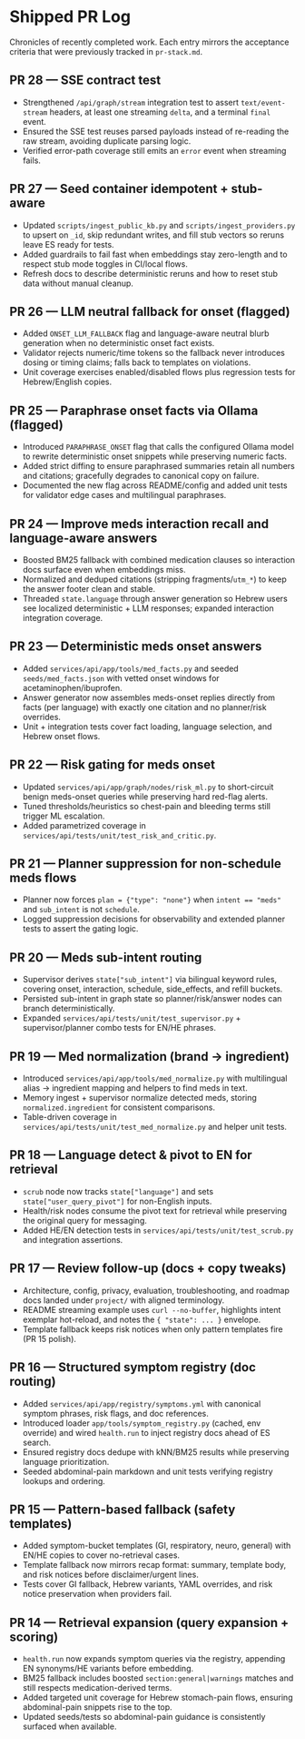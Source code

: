 # Shipped PR Log

Chronicles of recently completed work. Each entry mirrors the acceptance criteria that were previously tracked in `pr-stack.md`.

## PR 28 — SSE contract test

- Strengthened `/api/graph/stream` integration test to assert `text/event-stream` headers, at least one streaming `delta`, and a terminal `final` event.
- Ensured the SSE test reuses parsed payloads instead of re-reading the raw stream, avoiding duplicate parsing logic.
- Verified error-path coverage still emits an `error` event when streaming fails.

## PR 27 — Seed container idempotent + stub-aware

- Updated `scripts/ingest_public_kb.py` and `scripts/ingest_providers.py` to upsert on `_id`, skip redundant writes, and fill stub vectors so reruns leave ES ready for tests.
- Added guardrails to fail fast when embeddings stay zero-length and to respect stub mode toggles in CI/local flows.
- Refresh docs to describe deterministic reruns and how to reset stub data without manual cleanup.

## PR 26 — LLM neutral fallback for onset (flagged)

- Added `ONSET_LLM_FALLBACK` flag and language-aware neutral blurb generation when no deterministic onset fact exists.
- Validator rejects numeric/time tokens so the fallback never introduces dosing or timing claims; falls back to templates on violations.
- Unit coverage exercises enabled/disabled flows plus regression tests for Hebrew/English copies.

## PR 25 — Paraphrase onset facts via Ollama (flagged)

- Introduced `PARAPHRASE_ONSET` flag that calls the configured Ollama model to rewrite deterministic onset snippets while preserving numeric facts.
- Added strict diffing to ensure paraphrased summaries retain all numbers and citations; gracefully degrades to canonical copy on failure.
- Documented the new flag across README/config and added unit tests for validator edge cases and multilingual paraphrases.

## PR 24 — Improve meds interaction recall and language-aware answers

- Boosted BM25 fallback with combined medication clauses so interaction docs surface even when embeddings miss.
- Normalized and deduped citations (stripping fragments/`utm_*`) to keep the answer footer clean and stable.
- Threaded `state.language` through answer generation so Hebrew users see localized deterministic + LLM responses; expanded interaction integration coverage.

## PR 23 — Deterministic meds onset answers

- Added `services/api/app/tools/med_facts.py` and seeded `seeds/med_facts.json` with vetted onset windows for acetaminophen/ibuprofen.
- Answer generator now assembles meds-onset replies directly from facts (per language) with exactly one citation and no planner/risk overrides.
- Unit + integration tests cover fact loading, language selection, and Hebrew onset flows.

## PR 22 — Risk gating for meds onset

- Updated `services/api/app/graph/nodes/risk_ml.py` to short-circuit benign meds-onset queries while preserving hard red-flag alerts.
- Tuned thresholds/heuristics so chest-pain and bleeding terms still trigger ML escalation.
- Added parametrized coverage in `services/api/tests/unit/test_risk_and_critic.py`.

## PR 21 — Planner suppression for non-schedule meds flows

- Planner now forces `plan = {"type": "none"}` when `intent == "meds"` and `sub_intent` is not `schedule`.
- Logged suppression decisions for observability and extended planner tests to assert the gating logic.

## PR 20 — Meds sub-intent routing

- Supervisor derives `state["sub_intent"]` via bilingual keyword rules, covering onset, interaction, schedule, side_effects, and refill buckets.
- Persisted sub-intent in graph state so planner/risk/answer nodes can branch deterministically.
- Expanded `services/api/tests/unit/test_supervisor.py` + supervisor/planner combo tests for EN/HE phrases.

## PR 19 — Med normalization (brand → ingredient)

- Introduced `services/api/app/tools/med_normalize.py` with multilingual alias → ingredient mapping and helpers to find meds in text.
- Memory ingest + supervisor normalize detected meds, storing `normalized.ingredient` for consistent comparisons.
- Table-driven coverage in `services/api/tests/unit/test_med_normalize.py` and helper unit tests.

## PR 18 — Language detect & pivot to EN for retrieval

- `scrub` node now tracks `state["language"]` and sets `state["user_query_pivot"]` for non-English inputs.
- Health/risk nodes consume the pivot text for retrieval while preserving the original query for messaging.
- Added HE/EN detection tests in `services/api/tests/unit/test_scrub.py` and integration assertions.

## PR 17 — Review follow-up (docs + copy tweaks)

- Architecture, config, privacy, evaluation, troubleshooting, and roadmap docs landed under `project/` with aligned terminology.
- README streaming example uses `curl --no-buffer`, highlights intent exemplar hot-reload, and notes the `{ "state": ... }` envelope.
- Template fallback keeps risk notices when only pattern templates fire (PR 15 polish).

## PR 16 — Structured symptom registry (doc routing)

- Added `services/api/app/registry/symptoms.yml` with canonical symptom phrases, risk flags, and doc references.
- Introduced loader `app/tools/symptom_registry.py` (cached, env override) and wired `health.run` to inject registry docs ahead of ES search.
- Ensured registry docs dedupe with kNN/BM25 results while preserving language prioritization.
- Seeded abdominal-pain markdown and unit tests verifying registry lookups and ordering.

## PR 15 — Pattern-based fallback (safety templates)

- Added symptom-bucket templates (GI, respiratory, neuro, general) with EN/HE copies to cover no-retrieval cases.
- Template fallback now mirrors recap format: summary, template body, and risk notices before disclaimer/urgent lines.
- Tests cover GI fallback, Hebrew variants, YAML overrides, and risk notice preservation when providers fail.

## PR 14 — Retrieval expansion (query expansion + scoring)

- `health.run` now expands symptom queries via the registry, appending EN synonyms/HE variants before embedding.
- BM25 fallback includes boosted `section:general|warnings` matches and still respects medication-derived terms.
- Added targeted unit coverage for Hebrew stomach-pain flows, ensuring abdominal-pain snippets rise to the top.
- Updated seeds/tests so abdominal-pain guidance is consistently surfaced when available.
